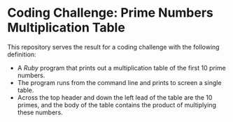 # Coding Challenge: Prime Numbers Multiplication Table

This repository serves the result for a coding challenge with the following definition: 

* A *Ruby* program that prints out a multiplication table of the first 10 prime numbers. 
* The program runs from the command line and prints to screen a single table. 
* Across the top header and down the left lead of the table are the 10 primes, and the body of the table contains the product of multiplying these numbers.
